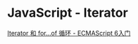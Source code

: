 # JavaScript - Iterator

[Iterator 和 for...of 循环 - ECMAScript 6入门](https://es6.ruanyifeng.com/#docs/iterator)

